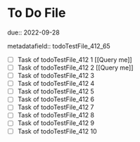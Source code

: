 # To Do File

due:: 2022-09-28

metadatafield:: todoTestFile_412_65

- [ ] Task of todoTestFile_412 1 [[Query me]]
- [ ] Task of todoTestFile_412 2 [[Query me]]
- [ ] Task of todoTestFile_412 3
- [ ] Task of todoTestFile_412 4
- [ ] Task of todoTestFile_412 5
- [ ] Task of todoTestFile_412 6
- [ ] Task of todoTestFile_412 7
- [ ] Task of todoTestFile_412 8
- [ ] Task of todoTestFile_412 9
- [ ] Task of todoTestFile_412 10